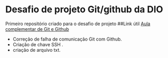 ﻿# Desafio de projeto Git/github da DIO
Primeiro repositório criado para o desafio de projeto
##Link útil
[Aula complementar de Git e Github](https://youtu.be/OuOb1_qADBQ)
- Correção de falha de comunicação Git com Github.
- Criação de chave SSH .
- criação de arquivo txt.
